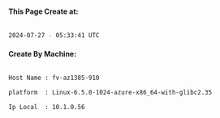 
   
#### This Page Create at:

```bash

2024-07-27 - 05:33:41 UTC

```

#### Create By Machine:

```bash

Host Name : fv-az1385-910

platform  : Linux-6.5.0-1024-azure-x86_64-with-glibc2.35

Ip Local  : 10.1.0.56

```

